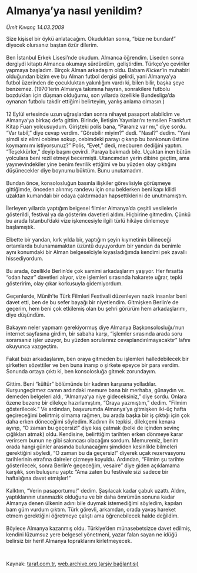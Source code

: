 # Almanya’ya nasıl yenildim?

*Ümit Kıvanç 14.03.2009*

<div class="taraf_structure_2col_1zq">
<div class="margen_n">



 <p>Size kişisel bir öykü anlatacağım. Okuduktan sonra, “bize ne bundan!” diyecek olursanız baştan özür dilerim. <br/><br/>Ben İstanbul Erkek Lisesi’nde okudum. Almanca öğrendim. Liseden sonra dergiydi kitaptı Almanca okumayı sürdürdüm, geliştirdim. Türkçe’ye çeviriler yapmaya başladım. Birçok Alman arkadaşım oldu. Babam <i>Kicker</i>’in muhabiri olduğundan bizim eve bu Alman futbol dergisi gelirdi, yani Almanya’ya futbol üzerinden de çocukluktan yakınlığım vardı ki, bilen bilir, başka şeye benzemez. (1970’lerin Almanya takımına hayran, sonrakilere futbolu bozdukları için düşman olduğumu, son yıllarda özellikle Bundesliga’da oynanan futbolu takdir ettiğimi belirteyim, yanlış anlama olmasın.) <br/><br/>12 Eylül ertesinde uzun uğraşlardan sonra nihayet pasaport alabildim ve Almanya’ya birkaç defa gittim. Birinde, İletişim Yayınları’nı temsilen Frankfurt Kitap Fuarı yolcusuydum. Girişteki polis bana, “Paranız var mı,” diye sordu. “Var tabiî,” diye cevap verdim. “Görebilir miyim?” dedi. “Nasıl?” dedim. “Yani şimdi siz elimi cebime sokup, cebimdeki parayı çıkarıp bu bankonun üstüne koymamı mı istiyorsunuz?” Polis, “Evet,” dedi, mecburen dediğini yaptım. “Teşekkürler,” deyip başını çevirdi. Paraya bakmadı bile. Uçaktan inen bütün yolculara beni rezil etmeyi becermişti. Utancımdan yerin dibine geçtim, ama yayınevindekiler yine benim fevrilik ettiğimi ve bu yüzden olay çıktığını düşünecekler diye boynumu büktüm. Bunu unutamadım. <br/><br/>Bundan önce, konsolosluğun basınla ilişkiler görevlisiyle görüşmeye gittiğimde, önceden alınmış randevu için onu beklerken beni kapı kilidi uzaktan kumandalı bir odaya çaktırmadan hapsettiklerini de unutmamıştım. <br/><br/>İlerleyen yıllarda yaptığım belgesel filmler Almanya’da çeşitli vesilelerle gösterildi, festival ya da gösterim davetleri aldım. Hiçbirine gitmedim. Çünkü bu arada İstanbul’daki vize işkencesiyle ilgili türlü hikâye dinlemeye başlamıştık. <br/><br/>Elbette bir yandan, kırk yılda bir, yaptığım şeyin kıymetinin bilineceği ortamlarda bulunamamaktan üzüntü duyuyordum bir yandan da benimle aynı konumdaki bir Alman belgeselciyle kıyasladığımda kendimi pek zavallı hissediyordum. <br/><br/>Bu arada, özellikle Berlin’de çok samimi arkadaşlarım yaşıyor. Her fırsatta “odan hazır” davetleri alıyor, vize işlemleri sırasında hakarete uğrar, tepki gösteririm, olay çıkar korkusuyla gidemiyordum. <br/><br/>Geçenlerde, Münih’te Türk Filmleri Festivali düzenleyen nazik insanlar beni davet etti, ben de bu sefer bayağı bir niyetlendim. Gitmişken Berlin’e de geçerim, hem beni çok etkilemiş olan bu şehri görürüm hem arkadaşlarımı, diye düşündüm. <br/><br/>Bakayım neler yapmam gerekiyormuş diye Almanya Başkonsolosluğu’nun internet sayfasına girdim, bir sabaha karşı, “işlemler sırasında arada soru sorarsanız işler uzuyor, bu yüzden sorularınız cevaplandırılmayacaktır” lafını okuyunca vazgeçtim. <br/><br/>Fakat bazı arkadaşlarım, ben oraya gitmeden bu işlemleri halledebilecek bir şirketten sözettiler ve ben buna inanıp o şirkete epeyce bir para verdim. Sonunda ortaya çıktı ki, ben konsolosluğa gitmek zorundayım. <br/><br/>Gittim. Beni “kültür” bölümünde bir kadının karşısına yolladılar. Kurşungeçirmez camın ardındaki memure bana bir merhaba, günaydın vs. demeden belgeleri aldı, “Almanya’ya niye gideceksiniz,” diye sordu. Onlara özene bezene bir dilekçe hazırlamıştım, “Oraya yazmıştım,” dedim. “Filmim gösterilecek.” Ve ardından, başvurumda Almanya’ya gitmişken iki-üç hafta geçireceğimi belirtmiş olmama rağmen, bu arada başka bir iş çıktığı için çok daha erken döneceğimi söyledim. Kadının ilk tepkisi, dilekçemi kenara ayırıp, “O zaman bu geçersiz!” diye kaş çatmak (belki de içinden sevinç çığlıkları atmak) oldu. Kendisine, belirttiğim tarihten erken dönmeye karar verirsem bunun ne gibi sakıncası olacağını sordum. Memuremiz, benim orada hangi günler arasında bulunacağımı şimdiden kesinlikle bilmeleri gerektiğini söyledi, “O zaman bu da geçersiz!” diyerek uçak rezervasyonu tarihlerinin etrafına daireler çizmeye koyuldu. Ardından, “Filmim şu tarihte gösterilecek, sonra Berlin’e geçeceğim, vesaire” diye giden açıklamama karşılık, son buluşunu yaptı: “Ama zaten bu festivale sizi sadece bir haftalığına davet etmişler!” <br/><br/>Kalktım, “Verin pasaportumu!” dedim. Şaşılacak kadar çabuk uzattı. Aldım, yaptıklarının utanmazlık olduğunu ve bir daha ömrümün sonuna kadar Almanya denen ülkenin adını bile duymak istemediğimi söyledim, kapıları bam güm vurdum çıktım. Türk görevli, arkamdan, orada yavaş hareket etmem gerektiğini öğretmeye çalıştı ama öğrenebilecek halde değildim. <br/><br/>Böylece Almanya kazanmış oldu. Türkiye’den münasebetsizce davet edilmiş, kendini lüzumsuz yere belgesel yönetmeni, yazar falan sayan ne idüğü belirsiz bir herif Almanya topraklarını kirletmeyecek.</p>

<br/>


<div id="taraf_not">
</div>

</div>


</div>

Kaynak: [taraf.com.tr](http://www.taraf.com.tr:80/makale/4491.htm), [web.archive.org (arşiv bağlantısı)](http://web.archive.org/web/20090522175930/http://www.taraf.com.tr:80/makale/4491.htm)
